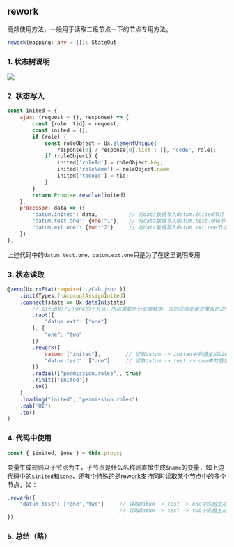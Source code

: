 ## rework

高频使用方法，一般用于读取二级节点一下的节点专用方法。

```typescript
rework(mapping: any = {}): StateOut
```

### 1. 状态树说明

![](/document/previous/backupus/backup/image/UI0009-3.png)

### 2. 状态写入

```js
const inited = {
    ajax: (request = {}, response) => {
        const {role, tid} = request;
        const inited = {};
        if (role) {
            const roleObject = Ux.elementUnique(
                response[0] ? response[0].list : [], "code", role);
            if (roleObject) {
                inited['roleId'] = roleObject.key;
                inited['roleName'] = roleObject.name;
                inited['todoId'] = tid;
            }
        }
        return Promise.resolve(inited)
    },
    processor: data => ({
        "datum.inited": data,          // 将data数据写入datum.inited节点
        "datum.test.one": {one:"1"},   // 将data数据写入datum.test.one节点
        "datum.ext.one": {two:"2"}     // 将data数据写入datum.ext.one节点
    })
};
```

上述代码中的`datum.test.one、datum.ext.one`只是为了在这里说明专用

### 3. 状态读取

```js
@zero(Ux.rxEtat(require('./Cab.json'))
    .init(Types.fnAccountAssignInited)
    .connect(state => Ux.dataIn(state)
        // 由于出现了2个one的子节点，所以需要执行变量转换，否则后续变量会覆盖前边需要的变量值
        .rapt({
            "datum.ext": ["one"]
        }, {
            "one": "two"
        })
        .rework({
            datum: ["inited"],        // 读取datum -> inited中的值生成$inited变量
            "datum.test": ["one"]     // 读取datum -> test -> one中的值生成$one变量
        })
        .radial(["permission.roles"], true)
        .rinit(['inited'])
        .to()
    )
    .loading("inited", "permission.roles")
    .cab('UI')
    .to()
)
```

### 4. 代码中使用

```js
const { $inited, $one } = this.props;
```

变量生成规则以子节点为主，子节点是什么名称则直接生成`$name`的变量，如上边代码中的`$inited`和`$one`，还有个特殊的是rework支持同时读取某个节点中的多个节点，如：

```js
.rework({
    "datum.test": ["one","two"]     // 读取datum -> test -> one中的值生成$one变量
                                    // 读取datum -> test -> two中的值生成$two变量
})

```

### 5. 总结（略）



